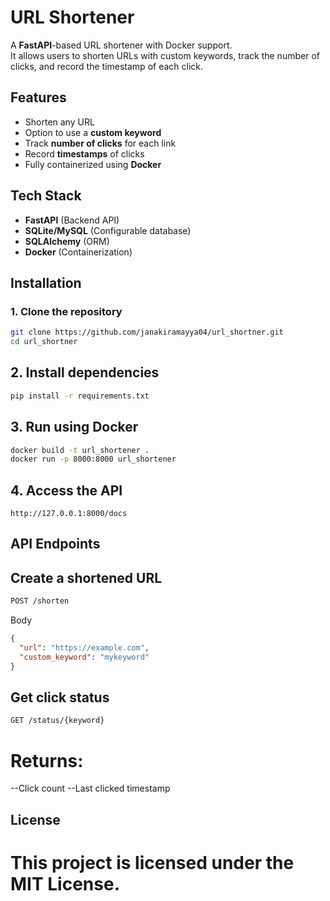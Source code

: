 # URL Shortener

A **FastAPI**-based URL shortener with Docker support.  
It allows users to shorten URLs with custom keywords, track the number of clicks, and record the timestamp of each click.

## Features
- Shorten any URL
- Option to use a **custom keyword**
- Track **number of clicks** for each link
- Record **timestamps** of clicks
- Fully containerized using **Docker**

## Tech Stack
- **FastAPI** (Backend API)
- **SQLite/MySQL** (Configurable database)
- **SQLAlchemy** (ORM)
- **Docker** (Containerization)

## Installation

### 1. Clone the repository
```bash
git clone https://github.com/janakiramayya04/url_shortner.git
cd url_shortner
```
## 2. Install dependencies
```bash
pip install -r requirements.txt
```
## 3. Run using Docker
```bash
docker build -t url_shortener .
docker run -p 8000:8000 url_shortener
```
## 4. Access the API
```arduino
http://127.0.0.1:8000/docs
```
## API Endpoints
## Create a shortened URL
``` bash
POST /shorten
```
Body
``` json
{
  "url": "https://example.com",
  "custom_keyword": "mykeyword"
}
```
## Get click status
``` bash
GET /status/{keyword}
```
# Returns:
--Click count
--Last clicked timestamp

## License
# This project is licensed under the MIT License.




